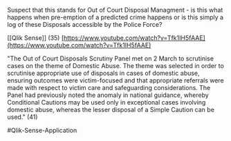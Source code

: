 Suspect that this stands for Out of Court Disposal Managment - is this what happens when pre-emption of a predicted crime happens or is this simply a log of these Disposals accessible by the Police Force?

[[Qlik Sense]] (35)            [https://www.youtube.com/watch?v=Tfk1IH5fAAE](https://www.youtube.com/watch?v=Tfk1IH5fAAE)

"The Out of Court Disposals Scrutiny Panel met on 2 March to scrutinise cases on the theme of Domestic Abuse. The theme was selected in order to scrutinise appropriate use of disposals in cases of domestic abuse, ensuring outcomes were victim-focused and that appropriate referrals were made with respect to victim care and safeguarding
considerations. The Panel had previously noted the anomaly in national guidance, whereby Conditional Cautions may be used only in exceptional cases involving domestic abuse, whereas the lesser disposal of a Simple Caution can be used." (41)

#Qlik-Sense-Application
